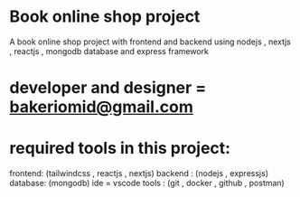 # Book online shop project 

A book online shop project with frontend and backend using nodejs , nextjs , reactjs , mongodb database and express framework


# developer and designer = bakeriomid@gmail.com

# required tools in this project:


frontend: (tailwindcss , reactjs , nextjs)
backend : (nodejs , expressjs)
database: (mongodb)
ide = vscode
tools : (git , docker , github , postman)